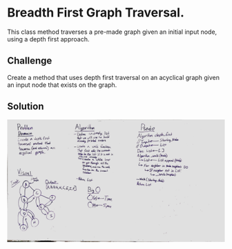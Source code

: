# Breadth First Graph Traversal.
This class method traverses a pre-made graph given an initial input node, using a depth first approach.

## Challenge
Create a method that uses depth first traversal on an acyclical graph given an input node that exists on the graph.

## Solution
![Whiteboarding](../../assets/graph-depth-first.jpg)